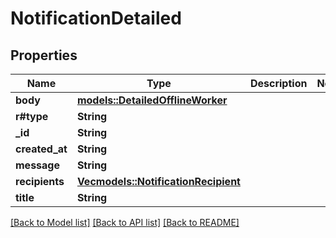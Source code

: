 # NotificationDetailed

## Properties

Name | Type | Description | Notes
------------ | ------------- | ------------- | -------------
**body** | [**models::DetailedOfflineWorker**](DetailedOfflineWorker.md) |  | 
**r#type** | **String** |  | 
**_id** | **String** |  | 
**created_at** | **String** |  | 
**message** | **String** |  | 
**recipients** | [**Vec<models::NotificationRecipient>**](NotificationRecipient.md) |  | 
**title** | **String** |  | 

[[Back to Model list]](../README.md#documentation-for-models) [[Back to API list]](../README.md#documentation-for-api-endpoints) [[Back to README]](../README.md)



